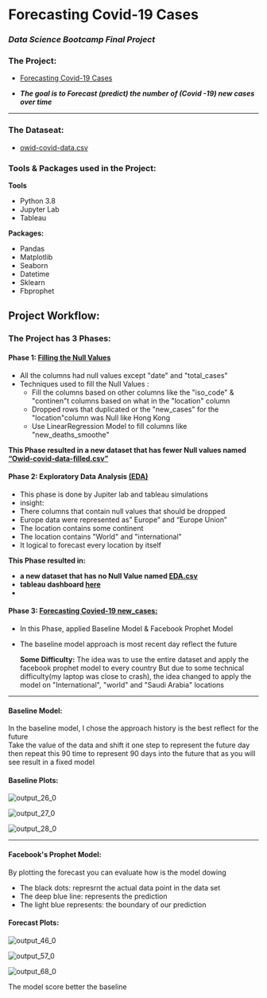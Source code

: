 # Forecasting Covid-19 Cases
### _Data Science Bootcamp Final Project_ 

### The Project:
 - [Forecasting Covid-19 Cases](https://github.com/mesha4545a/Final_Project_-DS-/blob/main/ML_Final/ML_Final.md)
 
 - **_The goal is to Forecast (predict) the number of (Covid -19) new cases over time_**
 ___

### The Dataseat:
- [owid-covid-data.csv](https://www.kaggle.com/tunguz/data-on-covid19-coronavirus?utm_medium=social&utm_campaign=kaggle-dataset-share&utm_source=twitter)

  
### Tools & Packages used in the Project:
**Tools** 

 - Python 3.8
 - Jupyter Lab
 - Tableau
 
**Packages:**

 - Pandas 
 - Matplotlib
 - Seaborn
 - Datetime
 - Sklearn
 - Fbprophet

## Project Workflow:
### The Project has 3 Phases:
#### Phase 1: [Filling the Null Values](https://github.com/mesha4545a/Final_Project_-DS-/blob/main/Null_Fill/Null_Fill.ipynb)  
- All the columns had null values except "date" and "total_cases" 
- Techniques used to fill the Null Values :
  - Fill the columns based on other columns like the "iso_code" & "continen"t columns  based on what in the "location" column
  - Dropped rows that duplicated or the "new_cases" for the "location"column was Null like Hong Kong
  - Use LinearRegression Model to fill columns like "new_deaths_smoothe"
  
**This Phase resulted in a new dataset that has fewer Null values named [“Owid-covid-data-filled.csv”](https://github.com/mesha4545a/Final_Project_-DS-/blob/main/data/Owid-covid-data-filled.csv)**


#### Phase 2: Exploratory Data Analysis [(EDA)](https://github.com/mesha4545a/Final_Project_-DS-/blob/main/EDA/EDA.md)
- This phase is done by Jupiter lab and tableau simulations
- insight:
 -  There columns that contain null values that should  be dropped 
 -  Europe data were represented as” Europe” and “Europe Union”
 - The location contains some continent
 - The location contains "World"  and "international" 
 -  It logical to forecast every location by itself 

  
**This Phase resulted in:**
- **a new dataset that has no Null Value named [EDA.csv](https://github.com/mesha4545a/Final_Project_-DS-/blob/main/data/EDA.csv)**
- **tableau dashboard [here](https://dub01.online.tableau.com/#/site/mesha4544/views/EDA/Dashboard1)**
- 

#### Phase 3: [Forecasting Covied-19 new_cases:](https://github.com/mesha4545a/Final_Project_-DS-/blob/main/ML_Final/ML_Final.md)
- In this Phase, applied  Baseline Model & Facebook Prophet Model
- The  baseline model approach is most recent day reflect the future 

  **Some Difficulty:**
The idea was to use the entire dataset and apply the facebook prophet model to every country 
But due to some technical difficulty(my laptop was close to crash), the idea changed to  apply the model on 
"International", "world" and "Saudi Arabia" locations
---

#### Baseline Model:
In the baseline model, I chose the approach history is the best reflect for the future  
Take the value of the data and shift it one step to represent the future day then repeat this 90 time to represent 90 days into the future 
that as you will see result in a fixed model
#### Baseline Plots:

![output_26_0](https://user-images.githubusercontent.com/48656800/109050036-04ce8400-76ea-11eb-8f8a-2ff35dd02330.png)


![output_27_0](https://user-images.githubusercontent.com/48656800/109050237-37787c80-76ea-11eb-8460-ec41afa8ed24.png)


![output_28_0](https://user-images.githubusercontent.com/48656800/109050304-4a8b4c80-76ea-11eb-9420-02925b74102d.png)


***

#### Facebook's Prophet Model:
By plotting the forecast you can evaluate how is the model dowing 
- The black dots: represrnt the actual data point in the data set 
- The deep blue line: represents the prediction 
- The light blue represents: the boundary of our prediction

#### Forecast Plots:


![output_46_0](https://user-images.githubusercontent.com/48656800/109053492-d05cc700-76ed-11eb-9bca-3df0035a781b.png)



![output_57_0](https://user-images.githubusercontent.com/48656800/109053543-dfdc1000-76ed-11eb-85e7-d7697d33d756.png)



![output_68_0](https://user-images.githubusercontent.com/48656800/109053622-f6826700-76ed-11eb-8047-095549df75fc.png)



The model  score better the baseline 


 
    




